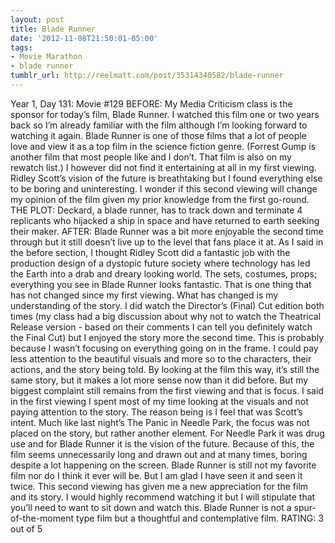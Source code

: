 ```yaml
---
layout: post
title: Blade Runner
date: '2012-11-08T21:50:01-05:00'
tags:
- Movie Marathon
- blade runner
tumblr_url: http://reelmatt.com/post/35314340582/blade-runner
---
```

Year 1, Day 131: Movie #129
BEFORE: My Media Criticism class is the sponsor for today’s film, Blade Runner. I watched this film one or two years back so I’m already familiar with the film although I’m looking forward to watching it again. Blade Runner is one of those films that a lot of people love and view it as a top film in the science fiction genre. (Forrest Gump is another film that most people like and I don’t. That film is also on my rewatch list.) I however did not find it entertaining at all in my first viewing. Ridley Scott’s vision of the future is breathtaking but I found everything else to be boring and uninteresting. I wonder if this second viewing will change my opinion of the film given my prior knowledge from the first go-round.
THE PLOT: Deckard, a blade runner, has to track down and terminate 4 replicants who hijacked a ship in space and have returned to earth seeking their maker.
AFTER: Blade Runner was a bit more enjoyable the second time through but it still doesn’t live up to the level that fans place it at.
As I said in the before section, I thought Ridley Scott did a fantastic job with the production design of a dystopic future society where technology has led the Earth into a drab and dreary looking world. The sets, costumes, props; everything you see in Blade Runner looks fantastic. That is one thing that has not changed since my first viewing.
What has changed is my understanding of the story. I did watch the Director’s (Final) Cut edition both times (my class had a big discussion about why not to watch the Theatrical Release version - based on their comments I can tell you definitely watch the Final Cut) but I enjoyed the story more the second time. This is probably because I wasn’t focusing on everything going on in the frame. I could pay less attention to the beautiful visuals and more so to the characters, their actions, and the story being told. By looking at the film this way, it’s still the same story, but it makes a lot more sense now than it did before.
But my biggest complaint still remains from the first viewing and that is focus. I said in the first viewing I spent most of my time looking at the visuals and not paying attention to the story. The reason being is I feel that was Scott’s intent. Much like last night’s The Panic in Needle Park, the focus was not placed on the story, but rather another element. For Needle Park it was drug use and for Blade Runner it is the vision of the future. Because of this, the film seems unnecessarily long and drawn out and at many times, boring despite a lot happening on the screen.
Blade Runner is still not my favorite film nor do I think it ever will be. But I am glad I have seen it and seen it twice. This second viewing has given me a new appreciation for the film and its story. I would highly recommend watching it but I will stipulate that you’ll need to want to sit down and watch this. Blade Runner is not a spur-of-the-moment type film but a thoughtful and contemplative film.
RATING: 3 out of 5
